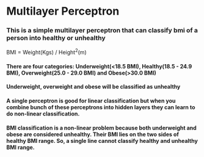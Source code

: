 # Multilayer Perceptron

### This is a simple multilayer perceptron that can classify bmi of a person into healthy or unhealthy

BMI = Weight(Kgs) / Height<sup>2</sup>(m)

#### There are four categories: Underweight(<18.5 BMI), Healthy(18.5 - 24.9 BMI), Overweight(25.0 - 29.0 BMI) and Obese(>30.0 BMI)

#### Underweight, overweight and obese will be classified as unhealthy

#### A single perceptron is good for linear classification but when you combine bunch of these perceptrons into hidden layers they can learn to do non-linear classification. 
#### BMI classification is a non-linear problem because both underweight and obese are considered unhealthy. Their BMI lies on the two sides of healthy BMI range. So, a single line cannot classify healthy and unhealthy BMI range. 
